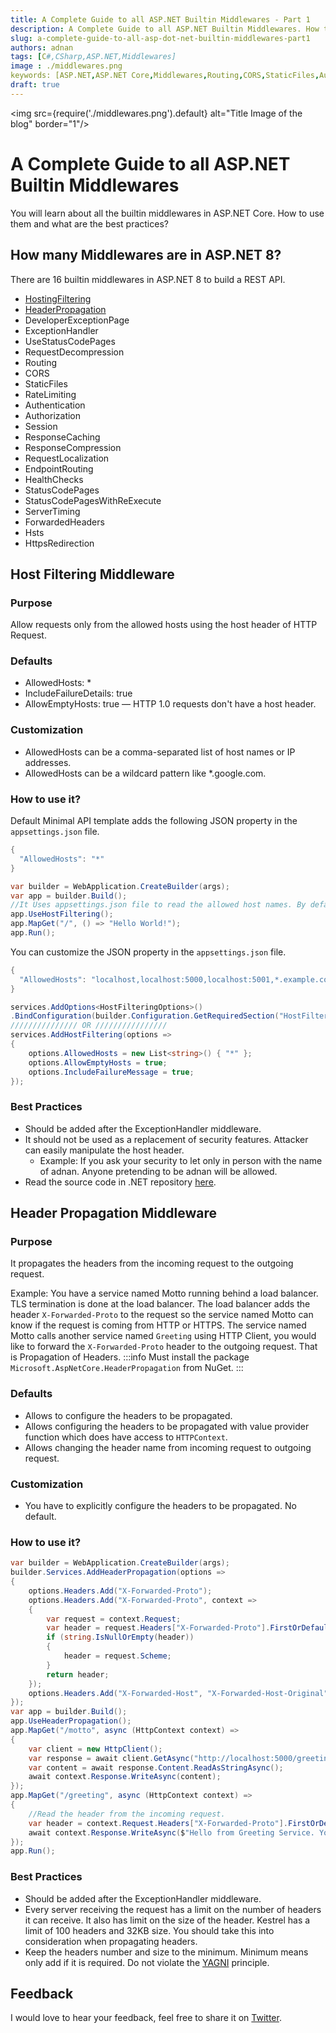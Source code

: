 ```yaml
---
title: A Complete Guide to all ASP.NET Builtin Middlewares - Part 1
description: A Complete Guide to all ASP.NET Builtin Middlewares. How to use them and what are the best practices.
slug: a-complete-guide-to-all-asp-dot-net-builtin-middlewares-part1
authors: adnan 
tags: [C#,CSharp,ASP.NET,Middlewares]
image : ./middlewares.png
keywords: [ASP.NET,ASP.NET Core,Middlewares,Routing,CORS,StaticFiles,Authentication,Authorization,Session,ResponseCaching,ResponseCompression,RequestLocalization,EndpointRouting,HealthChecks,DeveloperExceptionPage,ExceptionHandler,StatusCodePages,StatusCodePagesWithReExec]
draft: true
---
```

<head>
<meta property="og:image:width" content="1200"/>
<meta property="og:image:height" content="500"/>  
<meta name="twitter:creator" content="@madnan_rafiq" />
<meta name="twitter:card" content="summary_large_image" />
<meta name="twitter:title" content="A Complete Guide to all ASP.NET Builtin Middlewares - Part 1" />
<meta name="twitter:description" content="A Complete Guide to all ASP.NET Builtin Middlewares. How to use them and what are the best practices? " />
</head>

<img src={require('./middlewares.png').default} alt="Title Image of the blog" border="1"/>

# A Complete Guide to all ASP.NET Builtin Middlewares

You will learn about all the builtin middlewares in ASP.NET Core. 
How to use them and what are the best practices?

<!--truncate-->

## How many Middlewares are in ASP.NET 8?

There are 16 builtin middlewares in ASP.NET 8 to build a REST API.

- [HostingFiltering](#host-filtering-middleware)
- [HeaderPropagation](#header-propagation-middleware)
- DeveloperExceptionPage
- ExceptionHandler
- UseStatusCodePages
- RequestDecompression
- Routing
- CORS
- StaticFiles
- RateLimiting
- Authentication
- Authorization
- Session
- ResponseCaching
- ResponseCompression
- RequestLocalization
- EndpointRouting
- HealthChecks
- StatusCodePages
- StatusCodePagesWithReExecute
- ServerTiming
- ForwardedHeaders
- Hsts
- HttpsRedirection

## Host Filtering Middleware

### Purpose
Allow requests only from the allowed hosts using the host header of HTTP Request.

### Defaults
- AllowedHosts: *
- IncludeFailureDetails: true
- AllowEmptyHosts: true — HTTP 1.0 requests don't have a host header.

### Customization
- AllowedHosts can be a comma-separated list of host names or IP addresses.
- AllowedHosts can be a wildcard pattern like *.google.com.

### How to use it?

Default Minimal API template adds the following JSON property in the `appsettings.json` file.

```csharp Title="appsettings.json"
{
  "AllowedHosts": "*"
}
```

```csharp Title="Using HostFiltering Middleware"
var builder = WebApplication.CreateBuilder(args);
var app = builder.Build();
//It Uses appsettings.json file to read the allowed host names. By default is is * which means all hosts are allowed.
app.UseHostFiltering(); 
app.MapGet("/", () => "Hello World!");
app.Run();
```
You can customize the JSON property in the `appsettings.json` file.
```csharp Title="appsettings.json"
{
  "AllowedHosts": "localhost,localhost:5000,localhost:5001,*.example.com,139.343.3434.3434"
}
```
```csharp Title="Add Options to HostFiltering Middleware"
services.AddOptions<HostFilteringOptions>()
.BindConfiguration(builder.Configuration.GetRequiredSection("HostFilteringOptions").Path);
/////////////// OR ////////////////
services.AddHostFiltering(options =>
{
    options.AllowedHosts = new List<string>() { "*" };
    options.AllowEmptyHosts = true;
    options.IncludeFailureMessage = true;
});

```
### Best Practices
- Should be added after the ExceptionHandler middleware.
- It should not be used as a replacement of security features. Attacker can easily manipulate the host header.
  - Example: If you ask your security to let only in person with the name of adnan. Anyone pretending to be adnan will be allowed.
- Read the source code in .NET repository [here](https://github.com/dotnet/aspnetcore/blob/main/src/Middleware/HostFiltering/src/HostFilteringMiddleware.cs).

## Header Propagation Middleware
### Purpose
It propagates the headers from the incoming request to the outgoing request.

Example: You have a service named Motto running behind a load balancer.
TLS termination is done at the load balancer.
The load balancer adds the header `X-Forwarded-Proto` to the request 
so the service named Motto can know if the request is coming from HTTP or HTTPS.
The service named Motto calls another service named `Greeting` using HTTP Client, 
you would like to forward the `X-Forwarded-Proto` header to the outgoing request.
That is Propagation of Headers.
:::info
Must install the package `Microsoft.AspNetCore.HeaderPropagation` from NuGet.
:::
### Defaults
- Allows to configure the headers to be propagated.
- Allows configuring the headers to be propagated with value provider function which does have access to `HTTPContext`.
- Allows changing the header name from incoming request to outgoing request.

### Customization
- You have to explicitly configure the headers to be propagated. No default.
### How to use it?
```csharp Title="Configure Header Propagation"
var builder = WebApplication.CreateBuilder(args);
builder.Services.AddHeaderPropagation(options =>
{
    options.Headers.Add("X-Forwarded-Proto");
    options.Headers.Add("X-Forwarded-Proto", context =>
    {
        var request = context.Request;
        var header = request.Headers["X-Forwarded-Proto"].FirstOrDefault();
        if (string.IsNullOrEmpty(header))
        {
            header = request.Scheme;
        }
        return header;
    });
    options.Headers.Add("X-Forwarded-Host", "X-Forwarded-Host-Original");
});
var app = builder.Build();
app.UseHeaderPropagation();
app.MapGet("/motto", async (HttpContext context) =>
{
    var client = new HttpClient();
    var response = await client.GetAsync("http://localhost:5000/greeting");
    var content = await response.Content.ReadAsStringAsync();
    await context.Response.WriteAsync(content);
});
app.MapGet("/greeting", async (HttpContext context) =>
{
    //Read the header from the incoming request.
    var header = context.Request.Headers["X-Forwarded-Proto"].FirstOrDefault();
    await context.Response.WriteAsync($"Hello from Greeting Service. You are using {header}");
});
app.Run();
```
### Best Practices
- Should be added after the ExceptionHandler middleware.
- Every server receiving the request has a limit on the number of headers it can receive. It also has limit on the size of the header. Kestrel has a limit of 100 headers and 32KB size. You should take this into consideration when propagating headers.
- Keep the headers number and size to the minimum. Minimum means only add if it is required. Do not violate the [YAGNI](https://en.wikipedia.org/wiki/You_aren%27t_gonna_need_it) principle.




## Feedback
I would love to hear your feedback, feel free to share it on [Twitter](https://twitter.com/madnan_rafiq). 

